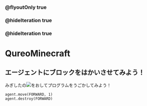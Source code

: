### @flyoutOnly true
### @hideIteration true
### @hideIteration true
# QureoMinecraft

## エージェントにブロックをはかいさせてみよう！

みぎしたの![](https://raw.githubusercontent.com/camp-minecraft/TechkidsCampTutorial/master/images/playbutton.png)をおしてプログラムをうごかしてみよう！

```ghost
agent.move(FORWARD, 1)
agent.destroy(FORWARD)
```